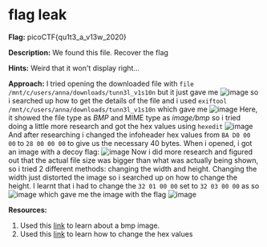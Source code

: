 # flag leak

**Flag:** picoCTF{qu1t3_a_v13w_2020}

**Description:**
We found this file. Recover the flag

**Hints:**
Weird that it won't display right...

**Approach:**
I tried opening the downloaded file with `file /mnt/c/users/anna/downloads/tunn3l_v1s10n` but it just gave me 
![image](https://github.com/user-attachments/assets/09f76c48-bd06-436f-9601-486f174f4479)
so i searched up how to get the details of the file and i used  `exiftool /mnt/c/users/anna/downloads/tunn3l_v1s10n` which gave me ![image](https://github.com/user-attachments/assets/59abc436-406a-4349-a6b2-913ee7f8c9c9)
Here, it showed the file type as *BMP* and MIME type as *image/bmp* so i tried doing a little more research and got the hex values using `hexedit`
![image](https://github.com/user-attachments/assets/60649b04-9d12-440f-950c-cd1a73a3b935)
And after researching i changed the infoheader hex values from `BA D0 00 00` to `28 00 00 00` to give us the necessary 40 bytes. When i opened, i got an image with a decoy flag:
![image](https://github.com/user-attachments/assets/a6842bf4-e725-4717-949a-90958b611a38)
Now i did more research and figured out that the actual file size was bigger than what was actually being shown, so i tried 2 different methods: changing the width and height.
Changing the width just distorted the image so i searched up on how to change the height. I learnt that i had to change the `32 01 00 00` set to `32 03 00 00` as so
![image](https://github.com/user-attachments/assets/1097156b-cb5c-48b9-9be6-d61580032a0d)
which gave me the image with the flag
![image](https://github.com/user-attachments/assets/3a200638-7b6a-4768-a4d1-c8cd90f6bb05)

**Resources:**
1. Used this [link](https://medium.com/sysf/bits-to-bitmaps-a-simple-walkthrough-of-bmp-image-format-765dc6857393) to learn about a bmp image.
2. Used this [link](https://www.networkworld.com/article/971883/using-linux-hexedit-and-xxd-commands-to-view-and-modify-binary-files.html) to learn how to change the hex values
